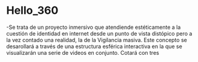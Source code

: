# Hello_360

-Se trata de un proyecto inmersivo que atendiende estéticamente a la cuestión de identidad en internet desde un punto de vista distópico pero a la vez contado una realidad, la de la Vigilancia masiva. Este concepto se desarollará a través de una estructura esférica interactiva en la que se visualizarán una serie de videos en conjunto.
Cotará con tres 

